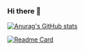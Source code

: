 ### Hi there 👋

[![Anurag's GitHub stats](https://github-readme-stats.vercel.app/api?username=thib-web3&count_private=true&hide=stars&show_icons=true&theme=algolia)](https://github.com/anuraghazra/github-readme-stats)

[![Readme Card](https://github-readme-stats.vercel.app/api/pin/?username=thib-web3&repo=github-readme-stats&layout=compact)](https://github.com/anuraghazra/github-readme-stats)
<!--
**thib-web3/thib-web3** is a ✨ _special_ ✨ repository because its `README.md` (this file) appears on your GitHub profile.

Here are some ideas to get you started:

- 🔭 I’m currently working on Blockchain
- 🌱 I’m currently learning ...
- 👯 I’m looking to collaborate on ...
- 🤔 I’m looking for help with ...
- 💬 Ask me about ...
- 📫 How to reach me: ...
- 😄 Pronouns: ...
- ⚡ Fun fact: ...

-->

